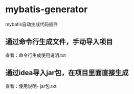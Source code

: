 # mybatis-generator
mybatis自动生成代码插件

## 通过命令行生成文件，手动导入项目
查看：命令行生成使用说明.txt

## 通过idea导入jar包，在项目里面直接生成
查看：使用说明- jar包.txt